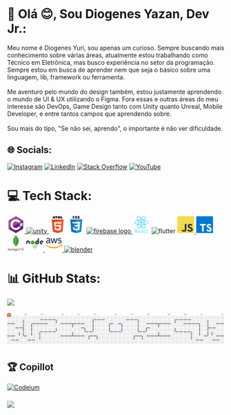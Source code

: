  # 💫 Olá 😊, Sou Diogenes Yazan, Dev Jr.:
Meu nome é Diogenes Yuri, sou apenas um curioso. Sempre buscando mais conhecimento sobre várias áreas, atualmente estou trabalhando como Técnico em Eletrônica, mas busco experiência no setor da programação. Sempre estou em busca de aprender nem que seja o básico sobre uma linguagem, lib, framework ou ferramenta.<br><br>Me aventuro pelo mundo do design também, estou justamente aprendendo o mundo de UI & UX utilizando o Figma. Fora essas e outras áreas do meu interesse são DevOps, Game Design tanto com Unity quanto Unreal, Mobile Developer, e entre tantos campos que aprendendo sobre.<br><br>Sou mais do tipo, "Se não sei, aprendo", o importante é não ver dificuldade.


## 🌐 Socials:
[![Instagram](https://img.shields.io/badge/Instagram-%23E4405F.svg?logo=Instagram&logoColor=white)](https://www.instagram.com/diognes_yazan/?hl=pt-br) [![LinkedIn](https://img.shields.io/badge/LinkedIn-%230077B5.svg?logo=linkedin&logoColor=white)](https://linkedin.com/in/diogenesyuri/) [![Stack Overflow](https://img.shields.io/badge/-Stackoverflow-FE7A16?logo=stack-overflow&logoColor=white)](https://stackoverflow.com/users/https://stackoverflow.com/users/16248317/yazan-the-god) [![YouTube](https://img.shields.io/badge/YouTube-%23FF0000.svg?logo=YouTube&logoColor=white)](https://youtube.com/@https://www.youtube.com/channel/UCihTJT0za6Cu3A-JcfaTl7g) 

# 💻 Tech Stack:
  <p align="left"> <a href="https://www.w3schools.com/cs/" target="_blank" rel="noreferrer">
      <img src="https://raw.githubusercontent.com/devicons/devicon/master/icons/csharp/csharp-original.svg" alt="csharp"
        width="40" height="40" /> </a> <a href="https://www.w3schools.com/css/" target="_blank" rel="noreferrer">
         <a href="https://unity.com/" target="_blank" rel="noreferrer">
      <img
        src="https://www.vectorlogo.zone/logos/unity3d/unity3d-icon.svg" alt="unity" width="40" height="40" /> </a>
      <img src="https://raw.githubusercontent.com/devicons/devicon/master/icons/html5/html5-original-wordmark.svg"
        alt="html5" width="40" height="40" /> </a>
      <img src="https://raw.githubusercontent.com/devicons/devicon/master/icons/css3/css3-original-wordmark.svg"
        alt="css3" width="40" height="40" /> </a> <a href="https://firebase.google.com/" target="_blank"
      rel="noreferrer">
  <img src="https://cdn.jsdelivr.net/gh/devicons/devicon/icons/firebase/firebase-plain.svg" height="40" alt="firebase logo"  />
    </a><a href="https://flutter.dev" target="_blank" rel="noreferrer">
     <img src="https://raw.githubusercontent.com/devicons/devicon/master/icons/react/react-original-wordmark.svg"
        alt="react" width="40" height="40" /></a> 
      <img src="https://www.vectorlogo.zone/logos/flutterio/flutterio-icon.svg" alt="flutter" width="40" height="40" />
    </a> <a href="https://www.w3.org/html/" target="_blank" rel="noreferrer">
       <a href="https://developer.mozilla.org/en-US/docs/Web/JavaScript"
      target="_blank" rel="noreferrer">
      <img src="https://raw.githubusercontent.com/devicons/devicon/master/icons/javascript/javascript-original.svg"
        alt="javascript" width="40" height="40" /> </a> <a href="https://www.mongodb.com/" target="_blank"
      rel="noreferrer">
      <a href="https://www.typescriptlang.org/" target="_blank" rel="noreferrer"> <img src="https://raw.githubusercontent.com/devicons/devicon/master/icons/typescript/typescript-original.svg" alt="typescript" width="40" height="40"/> </a>
      <img src="https://raw.githubusercontent.com/devicons/devicon/master/icons/mongodb/mongodb-original-wordmark.svg" alt="mongodb" width="40" height="40" />
     <a href="https://nodejs.org" target="_blank" rel="noreferrer"> <img src="https://raw.githubusercontent.com/devicons/devicon/master/icons/nodejs/nodejs-original-wordmark.svg" alt="nodejs" width="40" height="40" /> </a> <a href="https://reactjs.org/" target="_blank" rel="noreferrer">
       <a href="https://aws.amazon.com" target="_blank" rel="noreferrer"> <img src="https://raw.githubusercontent.com/devicons/devicon/master/icons/amazonwebservices/amazonwebservices-original-wordmark.svg" alt="aws" width="40" height="40"/> </a> 
       <a href="https://www.blender.org/" target="_blank" rel="noreferrer"> <img src="https://download.blender.org/branding/community/blender_community_badge_white.svg" alt="blender" width="40" height="40"/> </a>
  </p>



# 📊 GitHub Stats:
![](https://github-readme-stats.vercel.app/api/top-langs/?username=DiogenesYazan&theme=dark&hide_border=false&include_all_commits=false&count_private=false&layout=compact)

<picture>
  <source media="(prefers-color-scheme: dark)" srcset="https://raw.githubusercontent.com/DiogenesYazan/DiogenesYazan/output/pacman-contribution-graph-dark.svg">
  <source media="(prefers-color-scheme: light)" srcset="https://raw.githubusercontent.com/DiogenesYazan/DiogenesYazan/output/pacman-contribution-graph.svg">
  <img alt="pacman contribution graph" src="https://raw.githubusercontent.com/DiogenesYazan/DiogenesYazan/output/pacman-contribution-graph.svg">
</picture>


## 🏆 Copillot
[![Codeium](https://codeium.com/badges/main)](https://codeium.com/profile/diogenes_yazan)

###
![](https://komarev.com/ghpvc/?username=DiogenesYazan&label=PROFILE+VIEWS)
###
<br clear="both">
